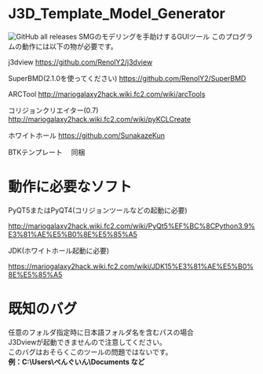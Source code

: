 # J3D_Template_Model_Generator
<img alt="GitHub all releases" src="https://img.shields.io/github/downloads/penguin117117/J3D_Template_Model_Generator/total.svg">
SMGのモデリングを手助けするGUIツール
このプログラムの動作には以下の物が必要です。

j3dview 
https://github.com/RenolY2/j3dview

SuperBMD(2.1.0を使ってください)
https://github.com/RenolY2/SuperBMD

ARCTool 
http://mariogalaxy2hack.wiki.fc2.com/wiki/arcTools

コリジョンクリエイター(0.7)
http://mariogalaxy2hack.wiki.fc2.com/wiki/pyKCLCreate

ホワイトホール 
https://github.com/SunakazeKun

BTKテンプレート　
同梱

# 動作に必要なソフト

PyQT5またはPyQT4(コリジョンツールなどの起動に必要)

http://mariogalaxy2hack.wiki.fc2.com/wiki/PyQt5%EF%BC%8CPython3.9%E3%81%AE%E5%B0%8E%E5%85%A5

JDK(ホワイトホール起動に必要)

https://mariogalaxy2hack.wiki.fc2.com/wiki/JDK15%E3%81%AE%E5%B0%8E%E5%85%A5

# 既知のバグ
任意のフォルダ指定時に日本語フォルダ名を含むパスの場合<br/>
J3Dviewが起動できませんので注意してください。<br/>
このバグはおそらくこのツールの問題ではないです。<br/>
<b>例：C:\Users\ぺんぐいん\Documents など</b>
